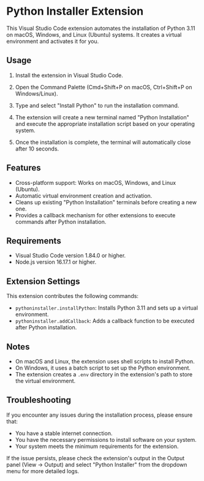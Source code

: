
# Python Installer Extension

This Visual Studio Code extension automates the installation of Python 3.11 on macOS, Windows, and Linux (Ubuntu) systems. It creates a virtual environment and activates it for you.

## Usage

1. Install the extension in Visual Studio Code.

2. Open the Command Palette (Cmd+Shift+P on macOS, Ctrl+Shift+P on Windows/Linux).

3. Type and select "Install Python" to run the installation command.

4. The extension will create a new terminal named "Python Installation" and execute the appropriate installation script based on your operating system.

5. Once the installation is complete, the terminal will automatically close after 10 seconds.

## Features

- Cross-platform support: Works on macOS, Windows, and Linux (Ubuntu).
- Automatic virtual environment creation and activation.
- Cleans up existing "Python Installation" terminals before creating a new one.
- Provides a callback mechanism for other extensions to execute commands after Python installation.

## Requirements

- Visual Studio Code version 1.84.0 or higher.
- Node.js version 16.17.1 or higher.

## Extension Settings

This extension contributes the following commands:

- `pythoninstaller.installPython`: Installs Python 3.11 and sets up a virtual environment.
- `pythoninstaller.addCallback`: Adds a callback function to be executed after Python installation.

## Notes

- On macOS and Linux, the extension uses shell scripts to install Python.
- On Windows, it uses a batch script to set up the Python environment.
- The extension creates a `.env` directory in the extension's path to store the virtual environment.

## Troubleshooting

If you encounter any issues during the installation process, please ensure that:
- You have a stable internet connection.
- You have the necessary permissions to install software on your system.
- Your system meets the minimum requirements for the extension.

If the issue persists, please check the extension's output in the Output panel (View -> Output) and select "Python Installer" from the dropdown menu for more detailed logs.
